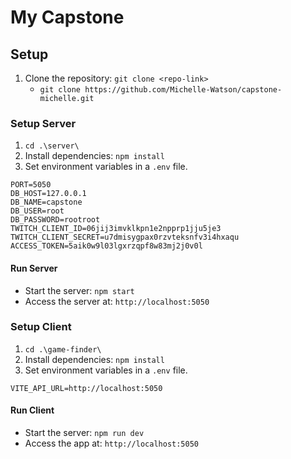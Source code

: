 # My Capstone

## Setup
1. Clone the repository: `git clone <repo-link>`
   - `git clone https://github.com/Michelle-Watson/capstone-michelle.git`


### Setup Server
1. `cd .\server\` 
2. Install dependencies: `npm install`
3. Set environment variables in a `.env` file.
```
PORT=5050
DB_HOST=127.0.0.1
DB_NAME=capstone
DB_USER=root
DB_PASSWORD=rootroot
TWITCH_CLIENT_ID=06jij3imvklkpn1e2npprp1jju5je3
TWITCH_CLIENT_SECRET=u7dmisygpax0rzvteksnfv3i4hxaqu
ACCESS_TOKEN=5aik0w9l03lgxrzqpf8w83mj2j0v0l
```

#### Run Server
- Start the server: `npm start`
- Access the server at: `http://localhost:5050`

### Setup Client
1. `cd .\game-finder\` 
2. Install dependencies: `npm install`
3. Set environment variables in a `.env` file.
```
VITE_API_URL=http://localhost:5050
```

#### Run Client
- Start the server: `npm run dev`
- Access the app at: `http://localhost:5050`